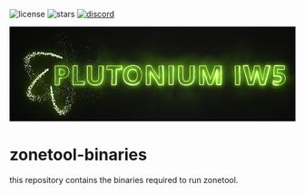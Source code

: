 ![license](https://img.shields.io/github/license/ZoneTool/zonetool-binaries.svg)
![stars](https://img.shields.io/github/stars/ZoneTool/zonetool-binaries.svg)
[![discord](https://discordapp.com/api/guilds/290238678352134145/widget.png)](https://discord.gg/a6JM2Tv)
<p align="center"><img src="plutonium_logo.jpg" alt="Plutonium"/>

# zonetool-binaries
this repository contains the binaries required to run zonetool.
